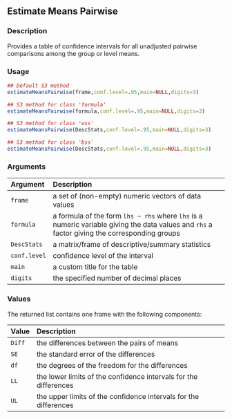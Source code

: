 ## Estimate Means Pairwise

### Description

Provides a table of confidence intervals for all unadjusted pairwise comparisons among the group or level means.

### Usage

```r
## Default S3 method
estimateMeansPairwise(frame,conf.level=.95,main=NULL,digits=3)

## S3 method for class 'formula'
estimateMeansPairwise(formula,conf.level=.95,main=NULL,digits=3)

## S3 method for class 'wss'
estimateMeansPairwise(DescStats,conf.level=.95,main=NULL,digits=3)

## S3 method for class 'bss'
estimateMeansPairwise(DescStats,conf.level=.95,main=NULL,digits=3)
```

### Arguments

Argument | Description
:-- | :--
```frame``` | a set of (non-empty) numeric vectors of data values
```formula``` | a formula of the form `lhs ~ rhs` where `lhs` is a numeric variable giving the data values and `rhs` a factor giving the corresponding groups
```DescStats``` | a matrix/frame of descriptive/summary statistics
```conf.level```  | confidence level of the interval
```main``` | a custom title for the table
```digits``` | the specified number of decimal places

### Values

The returned list contains one frame with the following components:

Value | Description
:-- | :--
```Diff``` | the differences between the pairs of means
```SE``` | the standard error of the differences
```df``` | the degrees of the freedom for the differences
```LL``` | the lower limits of the confidence intervals for the differences
```UL``` | the upper limits of the confidence intervals for the differences
